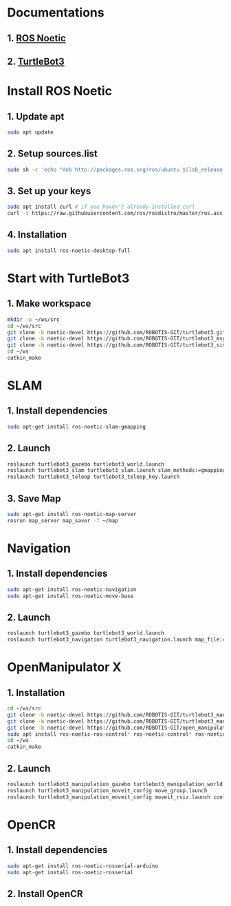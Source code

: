 # Documentations
## 1. [ROS Noetic](https://docs.ros.org/en/noetic/Installation/Ubuntu.html)
## 2. [TurtleBot3](http://emanual.robotis.com/docs/en/platform/turtlebot3/overview/)
# Install ROS Noetic
## 1. Update apt
```bash
sudo apt update
```
## 2. Setup sources.list
```bash
sudo sh -c 'echo "deb http://packages.ros.org/ros/ubuntu $(lsb_release -sc) main" > /etc/apt/sources.list.d/ros-latest.list'
```
## 3. Set up your keys
```bash
sudo apt install curl # if you haven't already installed curl
curl -s https://raw.githubusercontent.com/ros/rosdistro/master/ros.asc | sudo apt-key add -
```
## 4. Installation
```bash
sudo apt install ros-noetic-desktop-full
```
# Start with TurtleBot3
## 1. Make workspace
```bash
mkdir -p ~/ws/src
cd ~/ws/src
git clone -b noetic-devel https://github.com/ROBOTIS-GIT/turtlebot3.git
git clone -b noetic-devel https://github.com/ROBOTIS-GIT/turtlebot3_msgs.git
git clone -b noetic-devel https://github.com/ROBOTIS-GIT/turtlebot3_simulations.git
cd ~/ws
catkin_make
```
# SLAM
## 1. Install dependencies
```bash
sudo apt-get install ros-noetic-slam-gmapping
```
## 2. Launch
```bash
roslaunch turtlebot3_gazebo turtlebot3_world.launch
roslaunch turtlebot3_slam turtlebot3_slam.launch slam_methods:=gmapping
roslaunch turtlebot3_teleop turtlebot3_teleop_key.launch
```
## 3. Save Map
```bash
sudo apt-get install ros-noetic-map-server
rosrun map_server map_saver -f ~/map
```
# Navigation
## 1. Install dependencies
```bash
sudo apt-get install ros-noetic-navigation
sudo apt-get install ros-noetic-move-base
```
## 2. Launch
```bash
roslaunch turtlebot3_gazebo turtlebot3_world.launch
roslaunch turtlebot3_navigation turtlebot3_navigation.launch map_file:=$HOME/map.yaml
```
# OpenManipulator X
## 1. Installation
```bash
cd ~/ws/src
git clone -b noetic-devel https://github.com/ROBOTIS-GIT/turtlebot3_manipulation.git
git clone -b noetic-devel https://github.com/ROBOTIS-GIT/turtlebot3_manipulation_simulations.git
git clone -b noetic-devel https://github.com/ROBOTIS-GIT/open_manipulator_dependencies.git
sudo apt install ros-noetic-ros-control* ros-noetic-control* ros-noetic-moveit*
cd ~/ws
catkin_make
```
## 2. Launch
```bash
roslaunch turtlebot3_manipulation_gazebo turtlebot3_manipulation_world.launch
roslaunch turtlebot3_manipulation_moveit_config move_group.launch
roslaunch turtlebot3_manipulation_moveit_config moveit_rviz.launch config:=true
```
# OpenCR
## 1. Install dependencies
```bash
sudo apt-get install ros-noetic-rosserial-arduino
sudo apt-get install ros-noetic-rosserial
```
## 2. Install OpenCR